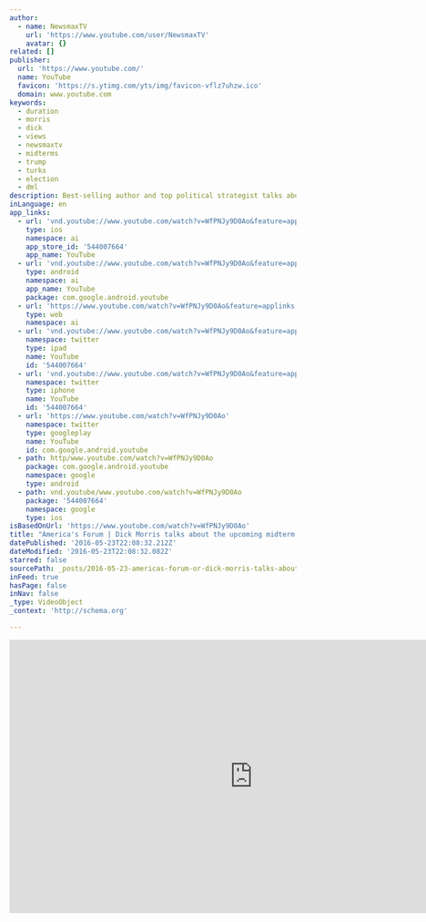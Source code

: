 ```yaml
---
author:
  - name: NewsmaxTV
    url: 'https://www.youtube.com/user/NewsmaxTV'
    avatar: {}
related: []
publisher:
  url: 'https://www.youtube.com/'
  name: YouTube
  favicon: 'https://s.ytimg.com/yts/img/favicon-vflz7uhzw.ico'
  domain: www.youtube.com
keywords:
  - duration
  - morris
  - dick
  - views
  - newsmaxtv
  - midterms
  - trump
  - turks
  - election
  - dml
description: Best-selling author and top political strategist talks about the upcoming midterm elections as well as what the president must say to Congress and the American people about the fight against ISIS.
inLanguage: en
app_links:
  - url: 'vnd.youtube://www.youtube.com/watch?v=WfPNJy9D0Ao&feature=applinks'
    type: ios
    namespace: ai
    app_store_id: '544007664'
    app_name: YouTube
  - url: 'vnd.youtube://www.youtube.com/watch?v=WfPNJy9D0Ao&feature=applinks'
    type: android
    namespace: ai
    app_name: YouTube
    package: com.google.android.youtube
  - url: 'https://www.youtube.com/watch?v=WfPNJy9D0Ao&feature=applinks'
    type: web
    namespace: ai
  - url: 'vnd.youtube://www.youtube.com/watch?v=WfPNJy9D0Ao&feature=applinks'
    namespace: twitter
    type: ipad
    name: YouTube
    id: '544007664'
  - url: 'vnd.youtube://www.youtube.com/watch?v=WfPNJy9D0Ao&feature=applinks'
    namespace: twitter
    type: iphone
    name: YouTube
    id: '544007664'
  - url: 'https://www.youtube.com/watch?v=WfPNJy9D0Ao'
    namespace: twitter
    type: googleplay
    name: YouTube
    id: com.google.android.youtube
  - path: http/www.youtube.com/watch?v=WfPNJy9D0Ao
    package: com.google.android.youtube
    namespace: google
    type: android
  - path: vnd.youtube/www.youtube.com/watch?v=WfPNJy9D0Ao
    package: '544007664'
    namespace: google
    type: ios
isBasedOnUrl: 'https://www.youtube.com/watch?v=WfPNJy9D0Ao'
title: "America's Forum | Dick Morris talks about the upcoming midterm elections"
datePublished: '2016-05-23T22:08:32.212Z'
dateModified: '2016-05-23T22:08:32.082Z'
starred: false
sourcePath: _posts/2016-05-23-americas-forum-or-dick-morris-talks-about-the-upcoming-midte.md
inFeed: true
hasPage: false
inNav: false
_type: VideoObject
_context: 'http://schema.org'

---
```

<iframe src="https://cdn.embedly.com/widgets/media.html?src=https%3A%2F%2Fwww.youtube.com%2Fembed%2FWfPNJy9D0Ao%3Ffeature%3Doembed&amp;url=http%3A%2F%2Fwww.youtube.com%2Fwatch%3Fv%3DWfPNJy9D0Ao&amp;image=https%3A%2F%2Fi.ytimg.com%2Fvi%2FWfPNJy9D0Ao%2Fhqdefault.jpg&amp;key=b7d04c9b404c499eba89ee7072e1c4f7&amp;type=text%2Fhtml&amp;schema=youtube" width="854" height="480" scrolling="no" frameborder="0" allowfullscreen="" style=""></iframe>